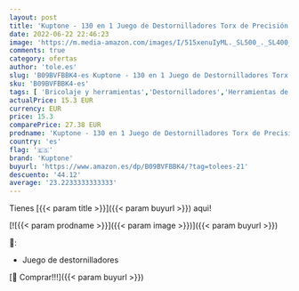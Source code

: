 ```yaml
---
layout: post
title: 'Kuptone - 130 en 1 Juego de Destornilladores Torx de Precisión   Juego de Herramientas de Reparación de Bricolaje  kit de Herramientas de Reparación para iPhone  Ordenador Portátil  PC  MacBook Xbox'
date: 2022-06-22 22:46:23
image: 'https://m.media-amazon.com/images/I/515xenuIyML._SL500_._SL400_.jpg'
comments: true
category: ofertas
author: 'tole.es'
slug: 'B09BVFBBK4-es Kuptone - 130 en 1 Juego de Destornilladores Torx de...'
sku: 'B09BVFBBK4-es'
tags: [ 'Bricolaje y herramientas','Destornilladores','Herramientas de mano','Herramientas manuales y eléctricas','Juegos de destornilladores','kuptone','xbox','🇪🇸', ]
actualPrice: 15.3 EUR
currency: EUR
price: 15.3
comparePrice: 27.38 EUR
prodname: 'Kuptone - 130 en 1 Juego de Destornilladores Torx de Precisión   Juego de Herramientas de Reparación de Bricolaje  kit de Herramientas de Reparación para iPhone  Ordenador Portátil  PC  MacBook Xbox'
country: 'es'
flag: '🇪🇸'
brand: 'Kuptone'
buyurl: 'https://www.amazon.es/dp/B09BVFBBK4/?tag=tolees-21'
descuento: '44.12'
average: '23.2233333333333'
---
```


Tienes [{{< param title >}}]({{< param buyurl >}}) aqui!

[![{{< param prodname >}}]({{< param image >}})]({{< param buyurl >}})

🔎:

- Juego de destornilladores

[🛒 Comprar!!!]({{< param buyurl >}})

